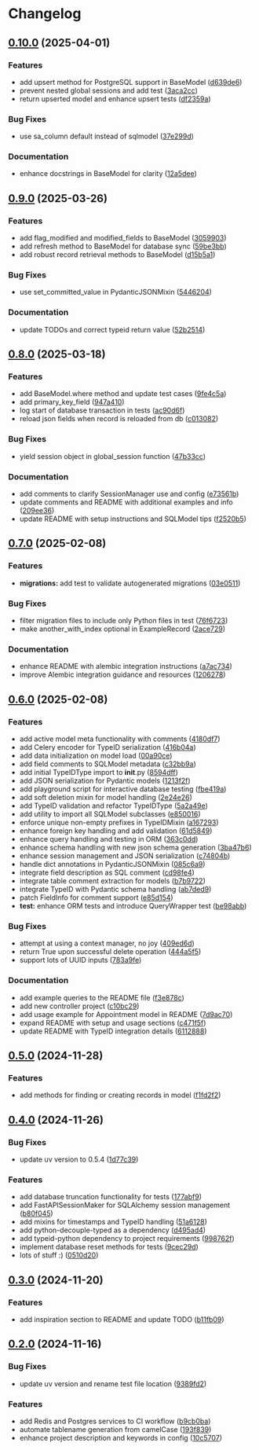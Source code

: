 # Changelog

## [0.10.0](https://github.com/iloveitaly/activemodel/compare/v0.9.0...v0.10.0) (2025-04-01)


### Features

* add upsert method for PostgreSQL support in BaseModel ([d639de6](https://github.com/iloveitaly/activemodel/commit/d639de6cb498b72cd4b42422822c7d59ca6a646c))
* prevent nested global sessions and add test ([3aca2cc](https://github.com/iloveitaly/activemodel/commit/3aca2ccadf3e029801d5e517f5e660af44564f73))
* return upserted model and enhance upsert tests ([df2359a](https://github.com/iloveitaly/activemodel/commit/df2359a4ba8a00305bd3d5024b9789642b7b4718))


### Bug Fixes

* use sa_column default instead of sqlmodel ([37e299d](https://github.com/iloveitaly/activemodel/commit/37e299d43dcec7db2cdfd3bc3b572b31b3234f35))


### Documentation

* enhance docstrings in BaseModel for clarity ([12a5dee](https://github.com/iloveitaly/activemodel/commit/12a5deec1ee2480410bbad9250b253991dd12d86))

## [0.9.0](https://github.com/iloveitaly/activemodel/compare/v0.8.0...v0.9.0) (2025-03-26)


### Features

* add flag_modified and modified_fields to BaseModel ([3059903](https://github.com/iloveitaly/activemodel/commit/305990387797f4fde26c7c89a8d332b6ef7ff21f))
* add refresh method to BaseModel for database sync ([59be3bb](https://github.com/iloveitaly/activemodel/commit/59be3bb87c64c865b08a2856f043678650c07194))
* add robust record retrieval methods to BaseModel ([d15b5a1](https://github.com/iloveitaly/activemodel/commit/d15b5a1ffbbb18b6fde94d64dbc76f45c21f7da8))


### Bug Fixes

* use set_committed_value in PydanticJSONMixin ([5446204](https://github.com/iloveitaly/activemodel/commit/5446204fc4b17ed5f1daa4c898f5ba2242b0fc40))


### Documentation

* update TODOs and correct typeid return value ([52b2514](https://github.com/iloveitaly/activemodel/commit/52b2514b6d30212a56e34c2fe4c849ff79e36e6a))

## [0.8.0](https://github.com/iloveitaly/activemodel/compare/v0.7.0...v0.8.0) (2025-03-18)


### Features

* add BaseModel.where method and update test cases ([9fe4c5a](https://github.com/iloveitaly/activemodel/commit/9fe4c5af619690ffb6344cf5c74a2d4b2b46ef02))
* add primary_key_field ([947a410](https://github.com/iloveitaly/activemodel/commit/947a410766dd764e8ac5b3177152d2ff22cdb609))
* log start of database transaction in tests ([ac90d6f](https://github.com/iloveitaly/activemodel/commit/ac90d6f18bb0a4cca68527dec9c55b4af1f6e851))
* reload json fields when record is reloaded from db ([c013082](https://github.com/iloveitaly/activemodel/commit/c013082004bb3a93e81f00eb0c990833a9cae7e2))


### Bug Fixes

* yield session object in global_session function ([47b33cc](https://github.com/iloveitaly/activemodel/commit/47b33cc1aa66d6076363635191c297c52fcc3deb))


### Documentation

* add comments to clarify SessionManager use and config ([e73561b](https://github.com/iloveitaly/activemodel/commit/e73561b3d52e617a0f92da5cd93981ff429da16f))
* update comments and README with additional examples and info ([209ee36](https://github.com/iloveitaly/activemodel/commit/209ee36a9df53f927cd9e5b2bb15b3a5776b34ce))
* update README with setup instructions and SQLModel tips ([f2520b5](https://github.com/iloveitaly/activemodel/commit/f2520b5fa5d7c462e8f7a591b83d874239a34b8d))

## [0.7.0](https://github.com/iloveitaly/activemodel/compare/v0.6.0...v0.7.0) (2025-02-08)


### Features

* **migrations:** add test to validate autogenerated migrations ([03e0511](https://github.com/iloveitaly/activemodel/commit/03e0511b90307091448f165cca1976ca37e41d4a))


### Bug Fixes

* filter migration files to include only Python files in test ([76f6723](https://github.com/iloveitaly/activemodel/commit/76f672349f24c34284c190368e71a5d4116c3293))
* make another_with_index optional in ExampleRecord ([2ace729](https://github.com/iloveitaly/activemodel/commit/2ace7292bcc84907818f8719571a2bfcafecfd6b))


### Documentation

* enhance README with alembic integration instructions ([a7ac734](https://github.com/iloveitaly/activemodel/commit/a7ac734c5f456afb605ce4e7d0e5111835bfb5f6))
* improve Alembic integration guidance and resources ([1206278](https://github.com/iloveitaly/activemodel/commit/1206278ae292669bff5a1eb4747d81225dd420e9))

## [0.6.0](https://github.com/iloveitaly/activemodel/compare/v0.5.0...v0.6.0) (2025-02-08)


### Features

* add active model meta functionality with comments ([4180df7](https://github.com/iloveitaly/activemodel/commit/4180df73c8e49fb2da970f934856ac89cd9f4ebc))
* add Celery encoder for TypeID serialization ([416b04a](https://github.com/iloveitaly/activemodel/commit/416b04ad4bff5f156886fe5519c24505e380f9c7))
* add data initialization on model load ([00a90ce](https://github.com/iloveitaly/activemodel/commit/00a90cef17d4d5ef1530df21357812d974488012))
* add field comments to SQLModel metadata ([c32bb9a](https://github.com/iloveitaly/activemodel/commit/c32bb9a45be0e0dd90bc967d28141bf460b524d3))
* add initial TypeIDType import to __init__.py ([8594dff](https://github.com/iloveitaly/activemodel/commit/8594dffd5ac7fb03ae07bdd8c81e556e1542176e))
* add JSON serialization for Pydantic models ([1213f2f](https://github.com/iloveitaly/activemodel/commit/1213f2f2bcee0a006eb58658565484ebb60727d5))
* add playground script for interactive database testing ([fbe419a](https://github.com/iloveitaly/activemodel/commit/fbe419aa6d0edde5abbcdf405f7b037317730df1))
* add soft deletion mixin for model handling ([2e24e26](https://github.com/iloveitaly/activemodel/commit/2e24e26e0283189d18a7b51b068bd63d58b5e3dd))
* add TypeID validation and refactor TypeIDType ([5a2a49e](https://github.com/iloveitaly/activemodel/commit/5a2a49e1ee10cb648b4fedc7fd3e262ba5d8e0f1))
* add utility to import all SQLModel subclasses ([e850016](https://github.com/iloveitaly/activemodel/commit/e85001632524130eac461e6cff23691fcb1c6bbb))
* enforce unique non-empty prefixes in TypeIDMixin ([a167293](https://github.com/iloveitaly/activemodel/commit/a167293996b319759c8b01c49a05ab0f8dd1d153))
* enhance foreign key handling and add validation ([61d5849](https://github.com/iloveitaly/activemodel/commit/61d58495a64c7d87d4c5ad1f1cfe0dd4649fe523))
* enhance query handling and testing in ORM ([363c0dd](https://github.com/iloveitaly/activemodel/commit/363c0dd67b24ba4e860799555e25d51a3c8d4b0d))
* enhance schema handling with new json schema generation ([3ba47b6](https://github.com/iloveitaly/activemodel/commit/3ba47b6c150d80e24691c8eba195b800cc3ba61c))
* enhance session management and JSON serialization ([c74804b](https://github.com/iloveitaly/activemodel/commit/c74804b005e7667b5b18cb4f9b03f52cdcb72313))
* handle dict annotations in PydanticJSONMixin ([085c6a9](https://github.com/iloveitaly/activemodel/commit/085c6a96d02e0d1521c6c58be38cf5b7d3a667af))
* integrate field description as SQL comment ([cd98fe4](https://github.com/iloveitaly/activemodel/commit/cd98fe4b3024d55dbd9e7951d65b3b73b2aa3cf8))
* integrate table comment extraction for models ([b7b9722](https://github.com/iloveitaly/activemodel/commit/b7b97224244b886f2067c0f5a0aea3c77c6bbe82))
* integrate TypeID with Pydantic schema handling ([ab7ded9](https://github.com/iloveitaly/activemodel/commit/ab7ded9e472abdab8e34205e15fc643db842904d))
* patch FieldInfo for comment support ([e85d154](https://github.com/iloveitaly/activemodel/commit/e85d1543856be8bd19f185e025a43f20aa9a01cb))
* **test:** enhance ORM tests and introduce QueryWrapper test ([be98abb](https://github.com/iloveitaly/activemodel/commit/be98abb1bb5abe34cf42ebba7b63b89a942e487e))


### Bug Fixes

* attempt at using a context manager, no joy ([409ed6d](https://github.com/iloveitaly/activemodel/commit/409ed6de7618c0fcce7fa8fde2f77e0c612c39cb))
* return True upon successful delete operation ([444a5f5](https://github.com/iloveitaly/activemodel/commit/444a5f561a04fb2dad549c4ffc5a05cc31453fca))
* support lots of UUID inputs ([783a9fe](https://github.com/iloveitaly/activemodel/commit/783a9fe7f733b346cd6bf2401a9ae134ec785cf6))


### Documentation

* add example queries to the README file ([f3e878c](https://github.com/iloveitaly/activemodel/commit/f3e878cb72e62fdec727f7b268806d850ea145f0))
* add new controller project ([c10bc29](https://github.com/iloveitaly/activemodel/commit/c10bc2946b8819812810271c195e317c19269adc))
* add usage example for Appointment model in README ([7d9ac70](https://github.com/iloveitaly/activemodel/commit/7d9ac708b6bc5c77d3dde0a904ddb6c24c7f2710))
* expand README with setup and usage sections ([c471f5f](https://github.com/iloveitaly/activemodel/commit/c471f5ff6359e2ab06e9e9053b416dc4f19dd26a))
* update README with TypeID integration details ([6112888](https://github.com/iloveitaly/activemodel/commit/6112888a4ac0fc8601bf57daba638db6b5bc6788))

## [0.5.0](https://github.com/iloveitaly/activemodel/compare/v0.4.0...v0.5.0) (2024-11-28)


### Features

* add methods for finding or creating records in model ([f1fd2f2](https://github.com/iloveitaly/activemodel/commit/f1fd2f2d65f182631b5df6a1ab20bf2f9a269607))



## [0.4.0](https://github.com/iloveitaly/activemodel/compare/v0.3.0...v0.4.0) (2024-11-26)


### Bug Fixes

* update uv version to 0.5.4 ([1d77c39](https://github.com/iloveitaly/activemodel/commit/1d77c39e2234b98335e7206626dc2fdca0b34b79))


### Features

* add database truncation functionality for tests ([177abf9](https://github.com/iloveitaly/activemodel/commit/177abf91c8b25295cb93878433132302f8caffbc))
* add FastAPISessionMaker for SQLAlchemy session management ([b80f045](https://github.com/iloveitaly/activemodel/commit/b80f045e52c908c7b1ae8721e42ee2796c8e85bc))
* add mixins for timestamps and TypeID handling ([51a6128](https://github.com/iloveitaly/activemodel/commit/51a6128e6d0f45e5801821b99e399ae0bcfca624))
* add python-decouple-typed as a dependency ([d495ad4](https://github.com/iloveitaly/activemodel/commit/d495ad419494c0c387a331a9d0ef4d112df83af7))
* add typeid-python dependency to project requirements ([998762f](https://github.com/iloveitaly/activemodel/commit/998762fda8f62a078fc3a4afa8c09f5af323dcfb))
* implement database reset methods for tests ([9cec29d](https://github.com/iloveitaly/activemodel/commit/9cec29d2ad89a871d4cbda2a6b8ad3a1ef50df6e))
* lots of stuff :) ([0510d20](https://github.com/iloveitaly/activemodel/commit/0510d20a807829db4f6b454ee2915c32ecedb323))



## [0.3.0](https://github.com/iloveitaly/activemodel/compare/v0.2.0...v0.3.0) (2024-11-20)


### Features

* add inspiration section to README and update TODO ([b11fb09](https://github.com/iloveitaly/activemodel/commit/b11fb09eb95e338de7358ba070fac0e75eda9909))



## [0.2.0](https://github.com/iloveitaly/activemodel/compare/193f839c9ace154e7aaa0a9770400031d0e67cd3...v0.2.0) (2024-11-16)


### Bug Fixes

* update uv version and rename test file location ([9389fd2](https://github.com/iloveitaly/activemodel/commit/9389fd2e20e75ea322cd55bb699777978a9d282d))


### Features

* add Redis and Postgres services to CI workflow ([b9cb0ba](https://github.com/iloveitaly/activemodel/commit/b9cb0baca6bd46092437552ddf1d317a528983ca))
* automate tablename generation from camelCase ([193f839](https://github.com/iloveitaly/activemodel/commit/193f839c9ace154e7aaa0a9770400031d0e67cd3))
* enhance project description and keywords in config ([10c5707](https://github.com/iloveitaly/activemodel/commit/10c570786925fa9d7a397cb6f503b658df00aa4f))

